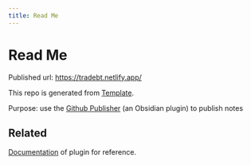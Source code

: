 ```yaml
---
title: Read Me
---
```


# Read Me

Published url: https://tradebt.netlify.app/

This repo is generated from [Template](https://github.com/ObsidianPublisher/obsidian-mkdocs-publisher-template).

Purpose: use the [Github Publisher](https://github.com/ObsidianPublisher/obsidian-github-publisher) (an Obsidian plugin) to publish notes

## Related

[Documentation](https://obsidian-publisher.netlify.app/) of plugin for reference.
